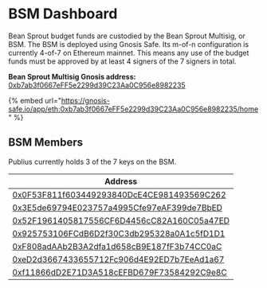 # BSM Dashboard

Bean Sprout budget funds are custodied by the Bean Sprout Multisig, or BSM. The BSM is deployed using Gnosis Safe. Its m-of-n configuration is currently 4-of-7 on Ethereum mainnet. This means any use of the budget funds must be approved by at least 4 signers of the 7 signers in total.

**Bean Sprout Multisig Gnosis address:** [0xb7ab3f0667eFF5e2299d39C23Aa0C956e8982235](https://etherscan.io/address/0xb7ab3f0667eFF5e2299d39C23Aa0C956e8982235)

{% embed url="https://gnosis-safe.io/app/eth:0xb7ab3f0667eFF5e2299d39C23Aa0C956e8982235/home" %}

## **BSM Members**

Publius currently holds 3 of the 7 keys on the BSM.

| Address                                                                                                               |
| --------------------------------------------------------------------------------------------------------------------- |
| [0x0F53F811f603449293840DcE4CE981493569C262](https://etherscan.io/address/0x0F53F811f603449293840DcE4CE981493569C262) |
| [0x3E5de69794E023757a4995Cfe97eAF399de7BbED](https://etherscan.io/address/0x3E5de69794E023757a4995Cfe97eAF399de7BbED) |
| [0x52F1961405817556CF6D4456cC82A160C05a47ED](https://etherscan.io/address/0x52F1961405817556CF6D4456cC82A160C05a47ED) |
| [0x925753106FCdB6D2f30C3db295328a0A1c5fD1D1](https://etherscan.io/address/0x925753106FCdB6D2f30C3db295328a0A1c5fD1D1) |
| [0xF808adAAb2B3A2dfa1d658cB9E187fF3b74CC0aC](https://etherscan.io/address/0xF808adAAb2B3A2dfa1d658cB9E187fF3b74CC0aC) |
| [0xeD2d3667433655712Fc906d4E92ED7b7EeAd1a67](https://etherscan.io/address/0xeD2d3667433655712Fc906d4E92ED7b7EeAd1a67) |
| [0xf11866dD2E71D3A518cEFBD679F73584292C9e8C](https://etherscan.io/address/0xf11866dD2E71D3A518cEFBD679F73584292C9e8C) |
